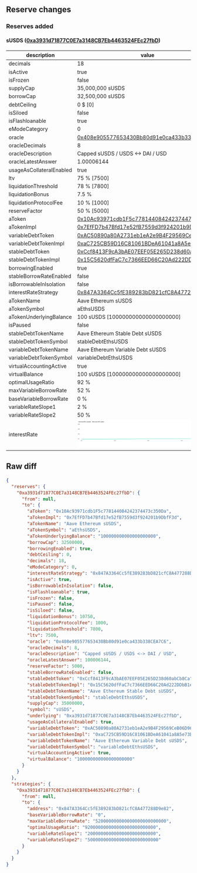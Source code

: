 ## Reserve changes

### Reserves added

#### sUSDS ([0xa3931d71877C0E7a3148CB7Eb4463524FEc27fbD](https://etherscan.io/address/0xa3931d71877C0E7a3148CB7Eb4463524FEc27fbD))

| description | value |
| --- | --- |
| decimals | 18 |
| isActive | true |
| isFrozen | false |
| supplyCap | 35,000,000 sUSDS |
| borrowCap | 32,500,000 sUSDS |
| debtCeiling | 0 $ [0] |
| isSiloed | false |
| isFlashloanable | true |
| eModeCategory | 0 |
| oracle | [0x408e905577653430Bb80d91e0ca433b338CEA7C6](https://etherscan.io/address/0x408e905577653430Bb80d91e0ca433b338CEA7C6) |
| oracleDecimals | 8 |
| oracleDescription | Capped sUSDS / USDS <-> DAI / USD |
| oracleLatestAnswer | 1.00006144 |
| usageAsCollateralEnabled | true |
| ltv | 75 % [7500] |
| liquidationThreshold | 78 % [7800] |
| liquidationBonus | 7.5 % |
| liquidationProtocolFee | 10 % [1000] |
| reserveFactor | 50 % [5000] |
| aToken | [0x10Ac93971cdb1F5c778144084242374473c350Da](https://etherscan.io/address/0x10Ac93971cdb1F5c778144084242374473c350Da) |
| aTokenImpl | [0x7EfFD7b47Bfd17e52fB7559d3f924201b9DbfF3d](https://etherscan.io/address/0x7EfFD7b47Bfd17e52fB7559d3f924201b9DbfF3d) |
| variableDebtToken | [0xAC50890a80A2731eb1eA2e9B4F29569CeB06D960](https://etherscan.io/address/0xAC50890a80A2731eb1eA2e9B4F29569CeB06D960) |
| variableDebtTokenImpl | [0xaC725CB59D16C81061BDeA61041a8A5e73DA9EC6](https://etherscan.io/address/0xaC725CB59D16C81061BDeA61041a8A5e73DA9EC6) |
| stableDebtToken | [0xCcf8413F9cA3bAE07EEF05E265D238d60abCb8Ca](https://etherscan.io/address/0xCcf8413F9cA3bAE07EEF05E265D238d60abCb8Ca) |
| stableDebtTokenImpl | [0x15C5620dfFaC7c7366EED66C20Ad222DDbB1eD57](https://etherscan.io/address/0x15C5620dfFaC7c7366EED66C20Ad222DDbB1eD57) |
| borrowingEnabled | true |
| stableBorrowRateEnabled | false |
| isBorrowableInIsolation | false |
| interestRateStrategy | [0x847A3364Cc5fE389283bD821cfC8A477288D9e82](https://etherscan.io/address/0x847A3364Cc5fE389283bD821cfC8A477288D9e82) |
| aTokenName | Aave Ethereum sUSDS |
| aTokenSymbol | aEthsUSDS |
| aTokenUnderlyingBalance | 100 sUSDS [100000000000000000000] |
| isPaused | false |
| stableDebtTokenName | Aave Ethereum Stable Debt sUSDS |
| stableDebtTokenSymbol | stableDebtEthsUSDS |
| variableDebtTokenName | Aave Ethereum Variable Debt sUSDS |
| variableDebtTokenSymbol | variableDebtEthsUSDS |
| virtualAccountingActive | true |
| virtualBalance | 100 sUSDS [100000000000000000000] |
| optimalUsageRatio | 92 % |
| maxVariableBorrowRate | 52 % |
| baseVariableBorrowRate | 0 % |
| variableRateSlope1 | 2 % |
| variableRateSlope2 | 50 % |
| interestRate | ![ir](/.assets/fc7f883d8a739b22ace4c67d3706a29ce94462e8.svg) |


## Raw diff

```json
{
  "reserves": {
    "0xa3931d71877C0E7a3148CB7Eb4463524FEc27fbD": {
      "from": null,
      "to": {
        "aToken": "0x10Ac93971cdb1F5c778144084242374473c350Da",
        "aTokenImpl": "0x7EfFD7b47Bfd17e52fB7559d3f924201b9DbfF3d",
        "aTokenName": "Aave Ethereum sUSDS",
        "aTokenSymbol": "aEthsUSDS",
        "aTokenUnderlyingBalance": "100000000000000000000",
        "borrowCap": 32500000,
        "borrowingEnabled": true,
        "debtCeiling": 0,
        "decimals": 18,
        "eModeCategory": 0,
        "interestRateStrategy": "0x847A3364Cc5fE389283bD821cfC8A477288D9e82",
        "isActive": true,
        "isBorrowableInIsolation": false,
        "isFlashloanable": true,
        "isFrozen": false,
        "isPaused": false,
        "isSiloed": false,
        "liquidationBonus": 10750,
        "liquidationProtocolFee": 1000,
        "liquidationThreshold": 7800,
        "ltv": 7500,
        "oracle": "0x408e905577653430Bb80d91e0ca433b338CEA7C6",
        "oracleDecimals": 8,
        "oracleDescription": "Capped sUSDS / USDS <-> DAI / USD",
        "oracleLatestAnswer": 100006144,
        "reserveFactor": 5000,
        "stableBorrowRateEnabled": false,
        "stableDebtToken": "0xCcf8413F9cA3bAE07EEF05E265D238d60abCb8Ca",
        "stableDebtTokenImpl": "0x15C5620dfFaC7c7366EED66C20Ad222DDbB1eD57",
        "stableDebtTokenName": "Aave Ethereum Stable Debt sUSDS",
        "stableDebtTokenSymbol": "stableDebtEthsUSDS",
        "supplyCap": 35000000,
        "symbol": "sUSDS",
        "underlying": "0xa3931d71877C0E7a3148CB7Eb4463524FEc27fbD",
        "usageAsCollateralEnabled": true,
        "variableDebtToken": "0xAC50890a80A2731eb1eA2e9B4F29569CeB06D960",
        "variableDebtTokenImpl": "0xaC725CB59D16C81061BDeA61041a8A5e73DA9EC6",
        "variableDebtTokenName": "Aave Ethereum Variable Debt sUSDS",
        "variableDebtTokenSymbol": "variableDebtEthsUSDS",
        "virtualAccountingActive": true,
        "virtualBalance": "100000000000000000000"
      }
    }
  },
  "strategies": {
    "0xa3931d71877C0E7a3148CB7Eb4463524FEc27fbD": {
      "from": null,
      "to": {
        "address": "0x847A3364Cc5fE389283bD821cfC8A477288D9e82",
        "baseVariableBorrowRate": "0",
        "maxVariableBorrowRate": "520000000000000000000000000",
        "optimalUsageRatio": "920000000000000000000000000",
        "variableRateSlope1": "20000000000000000000000000",
        "variableRateSlope2": "500000000000000000000000000"
      }
    }
  }
}
```